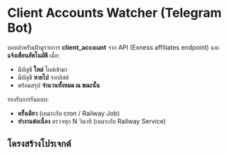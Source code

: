 # Client Accounts Watcher (Telegram Bot)

บอทสำหรับเฝ้าดูรายการ **client_account** จาก API (Exness affiliates endpoint) และ **แจ้งเตือนอัตโนมัติ** เมื่อ:
- มีบัญชี **ใหม่** โผล่เข้ามา
- มีบัญชี **หายไป** จากลิสต์
- พร้อมสรุป **จำนวนทั้งหมด ณ ขณะนั้น**

รองรับการรันแบบ:
- **ครั้งเดียว** (เหมาะกับ cron / Railway Job)
- **ทำงานต่อเนื่อง** ตรวจทุก N วินาที (เหมาะกับ Railway Service)

## โครงสร้างโปรเจกต์
